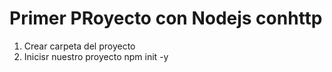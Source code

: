 # Primer PRoyecto con Nodejs conhttp

1. Crear carpeta del proyecto
3. Inicisr nuestro proyecto
npm init -y